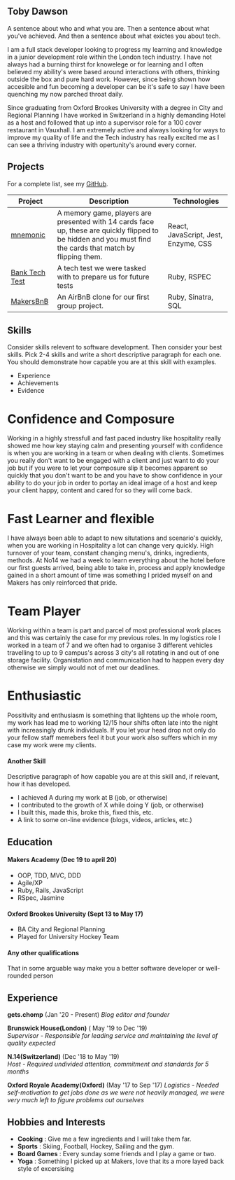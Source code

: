 ## Toby Dawson

A sentence about who and what you are. Then a sentence about what you've achieved. And then a sentence about what exictes you about tech.

I am a full stack developer looking to progress my learning and knowledge in a junior development role within the London tech industry. I have not always had a burning thirst for knowelege or for learning and I often believed my ability's were based around interactions with others, thinking outside the box and pure hard work. However, since being shown how accesible and fun becoming a developer can be it's safe to say I have been quenching my now parched throat daily.

Since graduating from Oxford Brookes University with a degree in City and Regional Planning I have worked in Switzerland in a highly demanding Hotel as a host and followed that up into a supervisor role for a 100 cover restaurant in Vauxhall. I am extremely active and always looking for ways to improve my quality of life and the Tech industry has really excited me as I can see a thriving industry with opertunity's around every corner. 

## Projects

For a complete list, see my [GitHub](https://github.com/tobydawson1?tab=repositories).

| Project   | Description | Technologies |
|---        |---         |---           |
| [mnemonic](https://github.com/tobydawson1/mnemonic) | A memory game, players are presented with 14 cards face up, these are quickly flipped to be hidden and you must find the cards that match by flipping them. | React, JavaScript, Jest, Enzyme, CSS |
|[Bank Tech Test](https://github.com/tobydawson1/Bank-Tech-Test)| A tech test we were tasked with to prepare us for future tests | Ruby, RSPEC|
| [MakersBnB](https://github.com/tobydawson1/MakersBNB) | An AirBnB clone for our first group project. | Ruby,  Sinatra, SQL  |
## Skills

Consider skills relevent to software development. Then consider your best skills. Pick 2-4 skills and write a short descriptive paragraph for each one. You should demonstrate how capable you are at this skill with examples.


- Experience
- Achievements
- Evidence

# Confidence and Composure

Working in a highly stressfull and fast paced industry like hospitality really showed me how key staying calm and presenting yourself with confidence is when you are working in a team or when dealing with clients. Sometimes you really don't want to be engaged with a client and just want to do your job but if you were to let your composure slip it becomes apparent so quickly that you don't want to be and you have to show confidence in your ability to do your job in order to portay an ideal image of a host and keep your client happy, content and cared for so they will come back.

# Fast Learner and flexible

I have always been able to adapt to new situtations and scenario's quickly, when you are working in Hospitality a lot can change very quickly. High turnover of your team, constant changing menu's, drinks, ingredients, methods. At No14 we had a week to learn everything about the hotel before our first guests arrived, being able to take in, process and apply knowledge gained in a short amount of time was something I prided myself on and Makers has only reinforced that pride. 

# Team Player 

Working within a team is part and parcel of most professional work places and this was certainly the case for my previous roles. In my logistics role I worked in a team of 7 and we often had to organise 3 different vehicles travelling to up to 9 campus's across 3 city's all rotating in and out of one storage facility. Organistation and communication had to happen every day otherwise we simply would not of met our deadlines. 

# Enthusiastic 

Possitivity and enthusiasm is something that lightens up the whole room, my work has lead me to working 12/15 hour shifts often late into the night with increasingly drunk individuals. If you let your head drop not only do your fellow staff memebers feel it but your work also suffers which in my case my work were my clients.

#### Another Skill

Descriptive paragraph of how capable you are at this skill and, if relevant, how it has developed.

- I achieved A during my work at B (job, or otherwise)
- I contributed to the growth of X while doing Y (job, or otherwise)
- I built this, made this, broke this, fixed this, etc.
- A link to some on-line evidence (blogs, videos, articles, etc.)

## Education

#### Makers Academy (Dec 19 to april 20)

- OOP, TDD, MVC, DDD
- Agile/XP
- Ruby, Rails, JavaScript
- RSpec, Jasmine

#### Oxford Brookes University (Sept 13 to May 17)

- BA City and Regional Planning
- Played for University Hockey Team

#### Any other qualifications

That in some arguable way make you a better software developer or well-rounded person

## Experience

**gets.chomp** (Jan '20 - Present) 
*Blog editor and founder*

**Brunswick House(London)** ( May '19 to Dec '19)    
*Supervisor - Responsible for leading service and maintaining the level of quality expected*

**N.14(Switzerland)** (Dec '18 to May '19)   
*Host - Required undivided attention, commitment and standards for 5 months*

**Oxford Royale Academy(Oxford)** (May '17 to Sep '17)
*Logistics - Needed self-motivation to get jobs done as we were not heavily managed, we were very much left to figure problems out ourselves*


## Hobbies and Interests

- **Cooking** : Give me a few ingredients and I will take them far. 
- **Sports** : Skiing, Football, Hockey, Sailing and the gym. 
- **Board Games** : Every sunday some friends and I play a game or two.
- **Yoga** : Something I picked up at Makers, love that its a more layed back style of excersising
